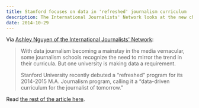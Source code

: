 ```yaml
---
title: Stanford focuses on data in 'refreshed' journalism curriculum
description: The International Journalists' Network looks at the new changes to Stanford's journalism program.
date: 2014-10-29
---
```


Via [Ashley Nguyen of the International Journalists' Network](https://ijnet.org/en/blog/stanford-focuses-data-refreshed-journalism-curriculum):

> With data journalism becoming a mainstay in the media vernacular, some journalism schools recognize the need to mirror the trend in their curricula. But one university is making data a requirement.  
> 
> Stanford University recently debuted a “refreshed” program for its 2014-2015 M.A. Journalism program, calling it a “data-driven curriculum for the journalist of tomorrow.” 

Read [the rest of the article here](https://ijnet.org/en/blog/stanford-focuses-data-refreshed-journalism-curriculum).
